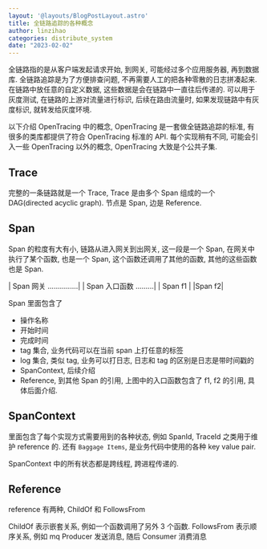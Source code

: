 ```yaml
---
layout: '@layouts/BlogPostLayout.astro'
title: 全链路追踪的各种概念
author: linzihao
categories: distribute_system
date: "2023-02-02"
---
```


全链路指的是从客户端发起请求开始, 到网关, 可能经过多个应用服务器, 再到数据库.
全链路追踪是为了方便排查问题, 不再需要人工的把各种零散的日志拼凑起来.
在链路中放任意的自定义数据, 这些数据是会在链路中一直往后传递的. 可以用于灰度测试, 在链路的上游对流量进行标识, 后续在路由流量时, 如果发现链路中有灰度标识, 就转发给灰度环境.

以下介绍 OpenTracing 中的概念, OpenTracing 是一套做全链路追踪的标准, 有很多的类库都提供了符合 OpenTracing 标准的 API. 
每个实现稍有不同, 可能会引入一些 OpenTracing 以外的概念, OpenTracing 大致是个公共子集.

## Trace
完整的一条链路就是一个 Trace, Trace 是由多个 Span 组成的一个 DAG(directed acyclic graph). 节点是 Span, 边是 Reference.

## Span
Span 的粒度有大有小, 链路从进入网关到出网关, 这一段是一个 Span, 在网关中执行了某个函数, 也是一个 Span, 这个函数还调用了其他的函数, 其他的这些函数也是 Span.

| Span 网关 ...............|
  | Span 入口函数 .........|
     | Span f1 | |Span f2|

Span 里面包含了
- 操作名称
- 开始时间
- 完成时间
- tag 集合, 业务代码可以在当前 span 上打任意的标签
- log 集合, 类似 tag, 业务可以打日志, 日志和 tag 的区别是日志是带时间戳的
- SpanContext, 后续介绍
- Reference, 到其他 Span 的引用, 上图中的入口函数包含了 f1, f2 的引用, 具体后面介绍. 

## SpanContext
里面包含了每个实现方式需要用到的各种状态, 例如 SpanId, TraceId 之类用于维护 reference 的.
还有 `Baggage Items`, 是业务代码中使用的各种 key value pair.

SpanContext 中的所有状态都是跨线程, 跨进程传递的. 

## Reference
reference 有两种, ChildOf 和 FollowsFrom

ChildOf 表示嵌套关系, 例如一个函数调用了另外 3 个函数.
FollowsFrom 表示顺序关系, 例如 mq Producer 发送消息, 随后 Consumer 消费消息